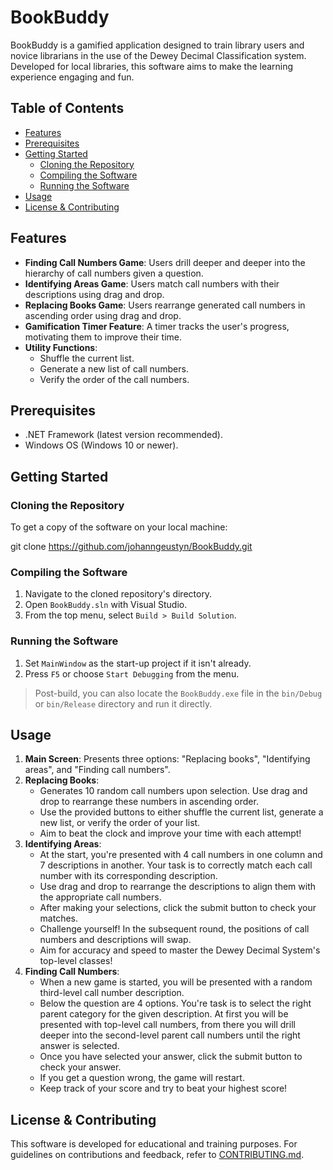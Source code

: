 # BookBuddy

BookBuddy is a gamified application designed to train library users and novice librarians in the use of the Dewey Decimal Classification system. Developed for local libraries, this software aims to make the learning experience engaging and fun.

## Table of Contents
- [Features](#features)
- [Prerequisites](#prerequisites)
- [Getting Started](#getting-started)
  - [Cloning the Repository](#cloning-the-repository)
  - [Compiling the Software](#compiling-the-software)
  - [Running the Software](#running-the-software)
- [Usage](#usage)
- [License & Contributing](#license--contributing)

## Features

- **Finding Call Numbers Game**: Users drill deeper and deeper into the hierarchy of call numbers given a question.
- **Identifying Areas Game**: Users match call numbers with their descriptions using drag and drop.
- **Replacing Books Game**: Users rearrange generated call numbers in ascending order using drag and drop.
- **Gamification Timer Feature**: A timer tracks the user's progress, motivating them to improve their time.
- **Utility Functions**: 
  - Shuffle the current list.
  - Generate a new list of call numbers.
  - Verify the order of the call numbers.

## Prerequisites

- .NET Framework (latest version recommended).
- Windows OS (Windows 10 or newer).

## Getting Started

### Cloning the Repository

To get a copy of the software on your local machine:

git clone https://github.com/johanngeustyn/BookBuddy.git

### Compiling the Software

1. Navigate to the cloned repository's directory.
2. Open `BookBuddy.sln` with Visual Studio.
3. From the top menu, select `Build > Build Solution`.

### Running the Software

1. Set `MainWindow` as the start-up project if it isn't already.
2. Press `F5` or choose `Start Debugging` from the menu.

> Post-build, you can also locate the `BookBuddy.exe` file in the `bin/Debug` or `bin/Release` directory and run it directly.

## Usage

1. **Main Screen**: Presents three options: "Replacing books", "Identifying areas", and "Finding call numbers".
2. **Replacing Books**:
   - Generates 10 random call numbers upon selection. Use drag and drop to rearrange these numbers in ascending order.
   - Use the provided buttons to either shuffle the current list, generate a new list, or verify the order of your list.
   - Aim to beat the clock and improve your time with each attempt!
3. **Identifying Areas**:
   - At the start, you're presented with 4 call numbers in one column and 7 descriptions in another. Your task is to correctly match each call number with its corresponding description.
   - Use drag and drop to rearrange the descriptions to align them with the appropriate call numbers.
   - After making your selections, click the submit button to check your matches.
   - Challenge yourself! In the subsequent round, the positions of call numbers and descriptions will swap.
   - Aim for accuracy and speed to master the Dewey Decimal System's top-level classes!
4. **Finding Call Numbers**:
   - When a new game is started, you will be presented with a random third-level call number description.
   - Below the question are 4 options. You're task is to select the right parent category for the given description. At first you will be presented with top-level call numbers, from there you will drill deeper into the second-level parent call numbers until the right answer is selected.
   - Once you have selected your answer, click the submit button to check your answer.
   - If you get a question wrong, the game will restart.
   - Keep track of your score and try to beat your highest score!

## License & Contributing

This software is developed for educational and training purposes. For guidelines on contributions and feedback, refer to [CONTRIBUTING.md](./CONTRIBUTING.md).
